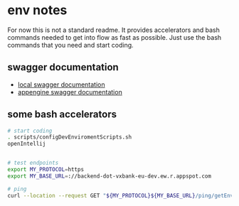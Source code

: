 # env notes

For now this is not a standard readme. It provides accelerators and bash commands needed to get into flow
as fast as possible. Just use the bash commands that you need and start coding.

## swagger documentation

- [local swagger documentation](http://localhost:8080/swagger-ui/index.html)
- [appengine swagger documentation](https://backend-dot-vxbank-eu-dev.ew.r.appspot.com/swagger-ui/index.html)

## some bash accelerators

```bash
# start coding
. scripts/configDevEnviromentScripts.sh
openIntellij


# test endpoints
export MY_PROTOCOL=https
export MY_BASE_URL=://backend-dot-vxbank-eu-dev.ew.r.appspot.com

# ping
curl --location --request GET "${MY_PROTOCOL}${MY_BASE_URL}/ping/getEnvironment"
```